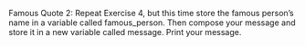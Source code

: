 Famous Quote 2: Repeat Exercise 4, but this time store the famous person’s name in a variable called famous_person. Then compose your message and store it in a new variable called message. Print your message.